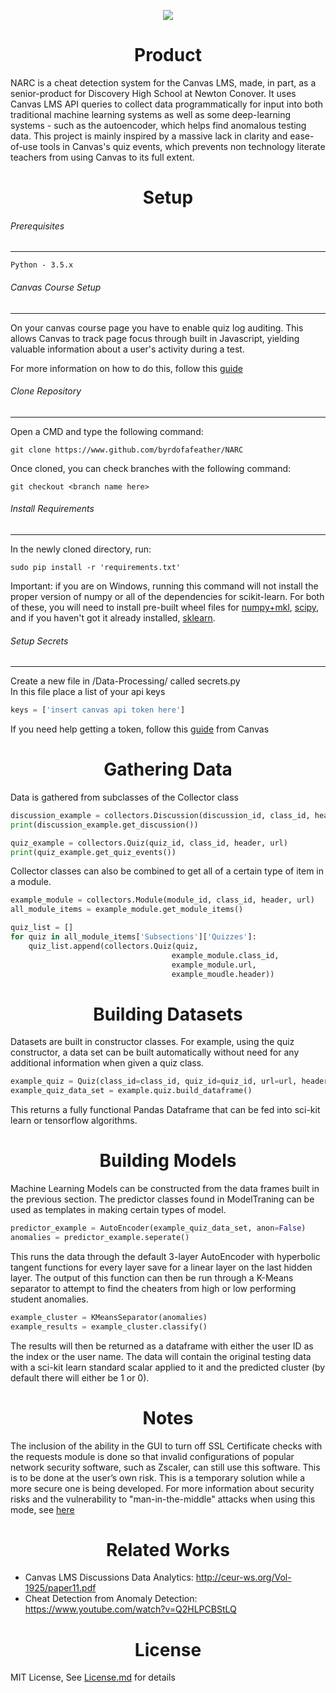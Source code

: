 <p align="center">
<img src='https://i.imgur.com/yKuYw0L.png'>
</p>

<h1 align='center'>Product</h1>

NARC is a cheat detection system for the Canvas LMS, made, in part, as a senior-product for Discovery High School at Newton Conover.
It uses Canvas LMS API queries to collect data programmatically for input into both traditional machine learning
systems as well as some deep-learning systems - such as the autoencoder, which helps find anomalous testing data. This project is mainly
inspired by a massive lack in clarity and ease-of-use tools in Canvas's quiz events, which prevents
non technology literate teachers from using Canvas to its full extent.

<h1 align='center'>Setup</h1>


###### Prerequisites
---
```
Python - 3.5.x
```

###### Canvas Course Setup
---
On your canvas course page you have to enable quiz log auditing. This allows Canvas to track page focus
through built in Javascript, yielding valuable information about a user's activity during a test.

For more information on how to do this, follow this [guide](https://community.canvaslms.com/docs/DOC-13029-4152156575)

###### Clone Repository
---
Open a CMD and type the following command:
```
git clone https://www.github.com/byrdofafeather/NARC
```
Once cloned, you can check branches with the following command:
```
git checkout <branch name here>
```

###### Install Requirements
---
In the newly cloned directory, run:
```
sudo pip install -r 'requirements.txt'
```
Important: if you are on Windows, running this command will not install the proper
version of numpy or all of the dependencies for scikit-learn. For both of these,
you will need to install pre-built wheel files for
[numpy+mkl](https://www.lfd.uci.edu/~gohlke/pythonlibs/#numpy),
[scipy](https://www.lfd.uci.edu/~gohlke/pythonlibs/#scipy),
and if you haven't got it already installed,
[sklearn](https://www.lfd.uci.edu/~gohlke/pythonlibs/#scikit-learn).

###### Setup Secrets
---
Create a new file in /Data-Processing/ called secrets.py <br>
In this file place a list of your api keys
```py
keys = ['insert canvas api token here']
```
If you need help getting a token, follow this [guide](https://community.canvaslms.com/docs/DOC-10806-4214724194)
 from Canvas

<h1 align='center'>Gathering Data</h1>

Data is gathered from subclasses of the Collector class <br>
```py
discussion_example = collectors.Discussion(discussion_id, class_id, header, url)
print(discussion_example.get_discussion())

quiz_example = collectors.Quiz(quiz_id, class_id, header, url)
print(quiz_example.get_quiz_events())
```
Collector classes can also be combined to get all of a certain type of item
in a module. <br>
```py
example_module = collectors.Module(module_id, class_id, header, url)
all_module_items = example_module.get_module_items()

quiz_list = []
for quiz in all_module_items['Subsections']['Quizzes']:
    quiz_list.append(collectors.Quiz(quiz,
                                    example_module.class_id,
                                    example_module.url,
                                    example_moudle.header))
```
<h1 align='center'>Building Datasets</h1>

Datasets are built in constructor classes.
For example, using the quiz constructor, a data set can be built
automatically without need for any additional information when given
a quiz class.

```py
example_quiz = Quiz(class_id=class_id, quiz_id=quiz_id, url=url, header=header)
example_quiz_data_set = example.quiz.build_dataframe()
```
This returns a fully functional Pandas Dataframe that can be fed into
sci-kit learn or tensorflow algorithms.

<h1 align='center'>Building Models</h1>

Machine Learning Models can be constructed from the data frames built
in the previous section. The predictor classes found in ModelTraning can be
used as templates in making certain types of model.

```py
predictor_example = AutoEncoder(example_quiz_data_set, anon=False)
anomalies = predictor_example.seperate()
```
This runs the data through the default 3-layer AutoEncoder with
hyperbolic tangent functions for every layer save for a linear layer
on the last hidden layer. The output of this function can then be run
through a K-Means separator to attempt to find the cheaters from high or
low performing student anomalies.

```py
example_cluster = KMeansSeparator(anomalies)
example_results = example_cluster.classify()
```
The results will then be returned as a dataframe with either the user
ID as the index or the user name. The data will contain the original testing data with a
sci-kit learn standard scalar applied to it and the predicted cluster (by default there will
either be 1 or 0).

<h1 align='center'>Notes</h1>

The inclusion of the ability in the GUI to turn off SSL Certificate checks with the requests module is done 
so that invalid configurations of popular network security software, such as Zscaler, can still 
use this software. This is to be done at the user’s own risk. This is a temporary solution
while a more secure one is being developed. For more information about security
risks and the vulnerability to "man-in-the-middle" attacks when using this mode, see [here](http://docs.python-requests.org/en/master/user/advanced/)

<h1 align='center'>Related Works</h1>

* Canvas LMS Discussions Data Analytics: http://ceur-ws.org/Vol-1925/paper11.pdf
* Cheat Detection from Anomaly Detection: https://www.youtube.com/watch?v=Q2HLPCBStLQ

<h1 align='center'>License</h1>

MIT License, See [License.md](https://github.com/ByrdOfAFeather/NARC/blob/master/LICENSE) for details



